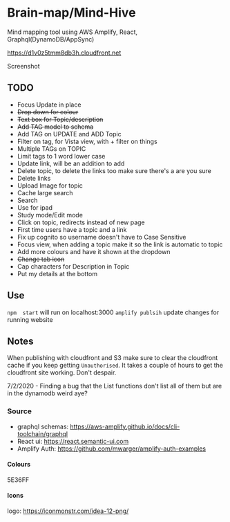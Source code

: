 # Brain-map/Mind-Hive

Mind mapping tool using AWS Amplify, React, Graphql(DynamoDB/AppSync)

https://d1v0z5tmm8db3h.cloudfront.net

Screenshot



## TODO
- Focus Update in place
- ~~Drop down for colour~~
- ~~Text box for Topic/description~~
- ~~Add TAG model to schema~~
- Add TAG on UPDATE and ADD Topic 
- Filter on tag, for Vista view, with + filter on things
- Multiple TAGs on TOPIC
- Limit tags to 1 word lower case
- Update link, will be an addition to add
- Delete topic, to delete the links too make sure there's a are you sure
- Delete links
- Upload Image for topic
- Cache large search
- Search
- Use for ipad
- Study mode/Edit mode
- Click on topic, redirects instead of new page
- First time users have a topic and a link
- Fix up cognito so username doesn't have to Case Sensitive
- Focus view, when adding a topic make it so the link is automatic to topic
- Add more colours and have it shown at the dropdown
- ~~Change tab icon~~
- Cap characters for Description in Topic
- Put my details at the bottom

## Use

`npm  start` will run on localhost:3000
`amplify publsih` update changes for running website

## Notes

When publishing with cloudfront and S3 make sure to clear the cloudfront cache if you keep getting `Unauthorised`.
It takes a couple of hours to get the cloudfront site working. Don't despair.


7/2/2020 - Finding a bug that the List functions don't list all of them but are in the dynamodb weird aye?

### Source

- graphql schemas: https://aws-amplify.github.io/docs/cli-toolchain/graphql
- React ui: https://react.semantic-ui.com
- Amplify Auth: https://github.com/mwarger/amplify-auth-examples

#### Colours
5E36FF 

#### Icons

logo: https://iconmonstr.com/idea-12-png/ 
